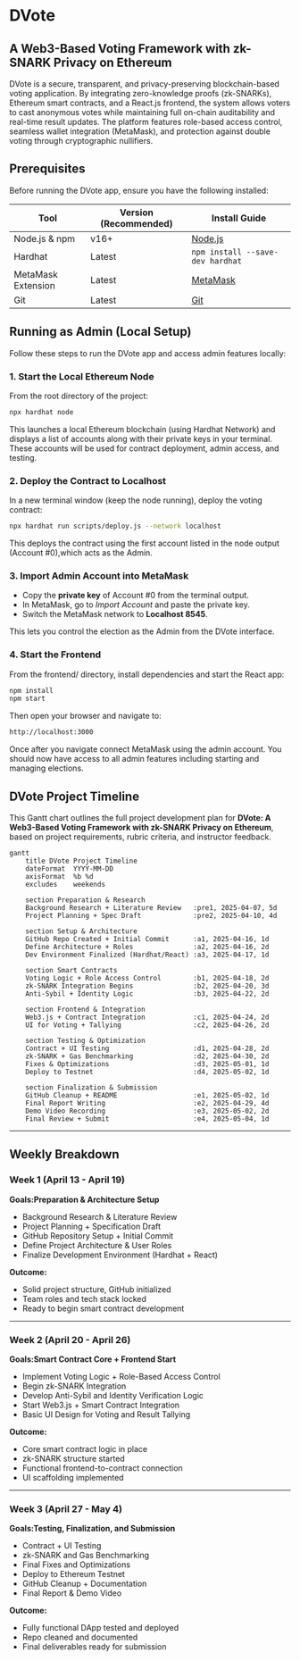 # DVote 
## A Web3-Based Voting Framework with zk-SNARK Privacy on Ethereum
DVote is a secure, transparent, and privacy-preserving blockchain-based voting application. By integrating zero-knowledge proofs (zk-SNARKs), Ethereum smart contracts, and a React.js frontend, the system allows voters to cast anonymous votes while maintaining full on-chain auditability and real-time result updates. The platform features role-based access control, seamless wallet integration (MetaMask), and protection against double voting through cryptographic nullifiers.

## Prerequisites
Before running the DVote app, ensure you have the following installed:

| Tool               | Version (Recommended) | Install Guide                                                   |
|--------------------|-----------------------|-----------------------------------------------------------------|
| Node.js & npm      | v16+                  | [Node.js](https://nodejs.org)                                   |
| Hardhat            | Latest                | `npm install --save-dev hardhat`                                |
| MetaMask Extension | Latest                | [MetaMask](https://metamask.io/download)                        |
| Git                | Latest                | [Git](https://git-scm.com/downloads)                            |



## Running as Admin (Local Setup)

Follow these steps to run the DVote app and access admin features locally:

### 1. Start the Local Ethereum Node
From the root directory of the project:
```bash
npx hardhat node
```

This launches a local Ethereum blockchain (using Hardhat Network) and displays a list of accounts along with their private keys in your terminal. These accounts will be used for contract deployment, admin access, and testing.

### 2. Deploy the Contract to Localhost
In a new terminal window (keep the node running), deploy the voting contract:
```bash
npx hardhat run scripts/deploy.js --network localhost
```

This deploys the contract using the first account listed in the node output (Account #0),which acts as the Admin.

### 3. Import Admin Account into MetaMask
- Copy the **private key** of Account #0 from the terminal output.
- In MetaMask, go to *Import Account* and paste the private key.
- Switch the MetaMask network to **Localhost 8545**.
  
This lets you control the election as the Admin from the DVote interface.
### 4. Start the Frontend
From the frontend/ directory, install dependencies and start the React app:
```bash
npm install
npm start
```
Then open your browser and navigate to:
```bash
http://localhost:3000
```
 Once after you navigate connect MetaMask using the admin account. You should now have access to all admin features including starting and managing elections.

## DVote Project Timeline

This Gantt chart outlines the full project development plan for **DVote: A Web3-Based Voting Framework with zk-SNARK Privacy on Ethereum**, based on project requirements, rubric criteria, and instructor feedback.

```mermaid
gantt
    title DVote Project Timeline
    dateFormat  YYYY-MM-DD
    axisFormat  %b %d
    excludes    weekends

    section Preparation & Research
    Background Research + Literature Review   :pre1, 2025-04-07, 5d
    Project Planning + Spec Draft             :pre2, 2025-04-10, 4d

    section Setup & Architecture
    GitHub Repo Created + Initial Commit      :a1, 2025-04-16, 1d
    Define Architecture + Roles               :a2, 2025-04-16, 2d
    Dev Environment Finalized (Hardhat/React) :a3, 2025-04-17, 1d

    section Smart Contracts
    Voting Logic + Role Access Control        :b1, 2025-04-18, 2d
    zk-SNARK Integration Begins               :b2, 2025-04-20, 3d
    Anti-Sybil + Identity Logic               :b3, 2025-04-22, 2d

    section Frontend & Integration
    Web3.js + Contract Integration            :c1, 2025-04-24, 2d
    UI for Voting + Tallying                  :c2, 2025-04-26, 2d

    section Testing & Optimization
    Contract + UI Testing                     :d1, 2025-04-28, 2d
    zk-SNARK + Gas Benchmarking               :d2, 2025-04-30, 2d
    Fixes & Optimizations                     :d3, 2025-05-01, 1d
    Deploy to Testnet                         :d4, 2025-05-02, 1d

    section Finalization & Submission
    GitHub Cleanup + README                   :e1, 2025-05-02, 1d
    Final Report Writing                      :e2, 2025-04-29, 4d
    Demo Video Recording                      :e3, 2025-05-02, 2d
    Final Review + Submit                     :e4, 2025-05-04, 1d
```
---

## Weekly Breakdown

### Week 1 (April 13 - April 19)

**Goals:Preparation & Architecture Setup**
- Background Research & Literature Review  
- Project Planning + Specification Draft  
- GitHub Repository Setup + Initial Commit  
- Define Project Architecture & User Roles  
- Finalize Development Environment (Hardhat + React)  

**Outcome:**
- Solid project structure, GitHub initialized  
- Team roles and tech stack locked  
- Ready to begin smart contract development  

---

### Week 2 (April 20 - April 26)

**Goals:Smart Contract Core + Frontend Start**
- Implement Voting Logic + Role-Based Access Control  
- Begin zk-SNARK Integration  
- Develop Anti-Sybil and Identity Verification Logic  
- Start Web3.js + Smart Contract Integration  
- Basic UI Design for Voting and Result Tallying  

**Outcome:**
- Core smart contract logic in place  
- zk-SNARK structure started  
- Functional frontend-to-contract connection  
- UI scaffolding implemented  

---

### Week 3 (April 27 - May 4)

**Goals:Testing, Finalization, and Submission**
- Contract + UI Testing  
- zk-SNARK and Gas Benchmarking  
- Final Fixes and Optimizations  
- Deploy to Ethereum Testnet  
- GitHub Cleanup + Documentation  
- Final Report & Demo Video  

**Outcome:**
- Fully functional DApp tested and deployed  
- Repo cleaned and documented  
- Final deliverables ready for submission  
